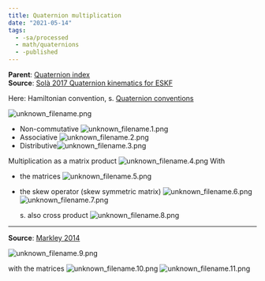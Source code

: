 ```yaml
---
title: Quaternion multiplication
date: "2021-05-14"
tags:
  - -sa/processed
  - math/quaternions
  - -published
---
```


**Parent**: [Quaternion index](math/rotations/quaternion-index.md)  
**Source**: [Solà 2017 Quaternion kinematics for ESKF](solà-2017-quaternion-kinematics-for-eskf.md)

Here: Hamiltonian convention, s. [Quaternion conventions](quaternion-conventions.md)

![unknown_filename.png](studienarbeit/_resources/Quaternion_multiplication.resources/unknown_filename.png)

*   Non-commutative ![unknown_filename.1.png](studienarbeit/_resources/Quaternion_multiplication.resources/unknown_filename.1.png)
*   Associative ![unknown_filename.2.png](studienarbeit/_resources/Quaternion_multiplication.resources/unknown_filename.2.png)
*   Distributive![unknown_filename.3.png](studienarbeit/_resources/Quaternion_multiplication.resources/unknown_filename.3.png)

Multiplication as a matrix product
![unknown_filename.4.png](studienarbeit/_resources/Quaternion_multiplication.resources/unknown_filename.4.png)
With

*   the matrices
    ![unknown_filename.5.png](studienarbeit/_resources/Quaternion_multiplication.resources/unknown_filename.5.png)
    
*   the skew operator (skew symmetric matrix)
    ![unknown_filename.6.png](studienarbeit/_resources/Quaternion_multiplication.resources/unknown_filename.6.png)
    ![unknown_filename.7.png](studienarbeit/_resources/Quaternion_multiplication.resources/unknown_filename.7.png)
    
    s. also cross product
    ![unknown_filename.8.png](studienarbeit/_resources/Quaternion_multiplication.resources/unknown_filename.8.png)

---

**Source**: [Markley 2014](bibliography/markley-2014.md)

![unknown_filename.9.png](studienarbeit/_resources/Quaternion_multiplication.resources/unknown_filename.9.png)

with the matrices
![unknown_filename.10.png](studienarbeit/_resources/Quaternion_multiplication.resources/unknown_filename.10.png)
![unknown_filename.11.png](studienarbeit/_resources/Quaternion_multiplication.resources/unknown_filename.11.png)

